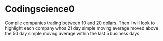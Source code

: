 # Codingscience0
Compile companies trading between 10 and 20 dollars. Then I will look to highlight each company whos 21 day simple moving average moved above the 50 day simple moving average within the last 5 business days. 

